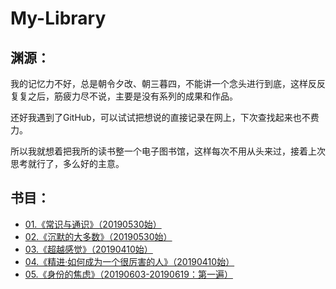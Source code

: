 # My-Library

## 渊源：

我的记忆力不好，总是朝令夕改、朝三暮四，不能讲一个念头进行到底，这样反反复复之后，筋疲力尽不说，主要是没有系列的成果和作品。

还好我遇到了GitHub，可以试试把想说的直接记录在网上，下次查找起来也不费力。

所以我就想着把我所的读书整一个电子图书馆，这样每次不用从头来过，接着上次思考就行了，多么好的主意。

## 书目：

- [01.《常识与通识》（20190530始）](ch01.《常识与通识》.md)
- [02.《沉默的大多数》（20190530始）](ch02.《沉默的大多数》.md)
- [03.《超越感觉》（20190410始）](ch03.《超越感觉》.md)
- [04.《精进·如何成为一个很厉害的人》（20190410始）](ch04.《精进·如何成为一个很厉害的人》.md)
- [05.《身份的焦虑》（20190603-20190619：第一遍）](ch05.《身份的焦虑》.md)
